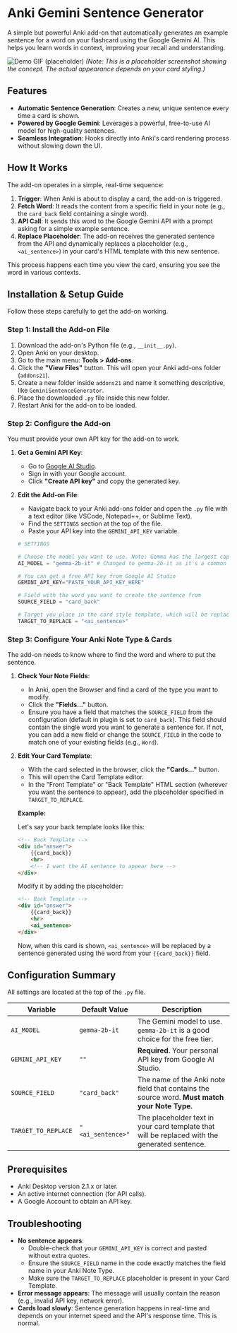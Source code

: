 # Anki Gemini Sentence Generator

A simple but powerful Anki add-on that automatically generates an example sentence for a word on your flashcard using the Google Gemini AI. This helps you learn words in context, improving your recall and understanding.

![Demo GIF (placeholder)](https://github.com/user-attachments/assets/c38eada4-ac40-4ae2-8a0b-9b5c3a9565f5)
*(Note: This is a placeholder screenshot showing the concept. The actual appearance depends on your card styling.)*

## Features

- **Automatic Sentence Generation**: Creates a new, unique sentence every time a card is shown.
- **Powered by Google Gemini**: Leverages a powerful, free-to-use AI model for high-quality sentences.
- **Seamless Integration**: Hooks directly into Anki's card rendering process without slowing down the UI.

## How It Works

The add-on operates in a simple, real-time sequence:

1.  **Trigger**: When Anki is about to display a card, the add-on is triggered.
2.  **Fetch Word**: It reads the content from a specific field in your note (e.g., the `card_back` field containing a single word).
3.  **API Call**: It sends this word to the Google Gemini API with a prompt asking for a simple example sentence.
4.  **Replace Placeholder**: The add-on receives the generated sentence from the API and dynamically replaces a placeholder (e.g., `<ai_sentence>`) in your card's HTML template with this new sentence.

This process happens each time you view the card, ensuring you see the word in various contexts.

## Installation & Setup Guide

Follow these steps carefully to get the add-on working.

### Step 1: Install the Add-on File

1.  Download the add-on's Python file (e.g., `__init__.py`).
2.  Open Anki on your desktop.
3.  Go to the main menu: **Tools > Add-ons**.
4.  Click the **"View Files"** button. This will open your Anki add-ons folder (`addons21`).
5.  Create a new folder inside `addons21` and name it something descriptive, like `GeminiSentenceGenerator`.
6.  Place the downloaded `.py` file inside this new folder.
7.  Restart Anki for the add-on to be loaded.

### Step 2: Configure the Add-on

You must provide your own API key for the add-on to work.

1.  **Get a Gemini API Key**:
    *   Go to [Google AI Studio](https://aistudio.google.com/app/apikey).
    *   Sign in with your Google account.
    *   Click **"Create API key"** and copy the generated key.

2.  **Edit the Add-on File**:
    *   Navigate back to your Anki add-ons folder and open the `.py` file with a text editor (like VSCode, Notepad++, or Sublime Text).
    *   Find the `SETTINGS` section at the top of the file.
    *   Paste your API key into the `GEMINI_API_KEY` variable.

    ```python
    # SETTINGS

    # Choose the model you want to use. Note: Gemma has the largest capacity but should provide sufficient results.
    AI_MODEL = "gemma-2b-it" # Changed to gemma-2b-it as it's a common free tier model

    # You can get a free API key from Google AI Studio
    GEMINI_API_KEY="PASTE_YOUR_API_KEY_HERE"

    # Field with the word you want to create the sentence from
    SOURCE_FIELD = "card_back"

    # Target you place in the card style template, which will be replaced with the generated sentence
    TARGET_TO_REPLACE = "<ai_sentence>"
    ```

### Step 3: Configure Your Anki Note Type & Cards

The add-on needs to know where to find the word and where to put the sentence.

1.  **Check Your Note Fields**:
    *   In Anki, open the Browser and find a card of the type you want to modify.
    *   Click the **"Fields..."** button.
    *   Ensure you have a field that matches the `SOURCE_FIELD` from the configuration (default in plugin is set to `card_back`). This field should contain the single word you want to generate a sentence for. If not, you can add a new field or change the `SOURCE_FIELD` in the code to match one of your existing fields (e.g., `Word`).

2.  **Edit Your Card Template**:
    *   With the card selected in the browser, click the **"Cards..."** button.
    *   This will open the Card Template editor.
    *   In the "Front Template" or "Back Template" HTML section (wherever you want the sentence to appear), add the placeholder specified in `TARGET_TO_REPLACE`.

    **Example:**

    Let's say your back template looks like this:

    ```html
    <!-- Back Template -->
    <div id="answer">
        {{card_back}}
        <hr>
        <!-- I want the AI sentence to appear here -->
    </div>
    ```

    Modify it by adding the placeholder:

    ```html
    <!-- Back Template -->
    <div id="answer">
        {{card_back}}
        <hr>
        <ai_sentence>
    </div>
    ```

    Now, when this card is shown, `<ai_sentence>` will be replaced by a sentence generated using the word from your `{{card_back}}` field.

## Configuration Summary

All settings are located at the top of the `.py` file.

| Variable            | Default Value      | Description                                                                                             |
| ------------------- | ------------------ | ------------------------------------------------------------------------------------------------------- |
| `AI_MODEL`          | `gemma-2b-it`      | The Gemini model to use. `gemma-2b-it` is a good choice for the free tier.                                |
| `GEMINI_API_KEY`    | `""`               | **Required.** Your personal API key from Google AI Studio.                                                |
| `SOURCE_FIELD`      | `"card_back"`      | The name of the Anki note field that contains the source word. **Must match your Note Type.**            |
| `TARGET_TO_REPLACE` | `"<ai_sentence>"`  | The placeholder text in your card template that will be replaced with the generated sentence.             |

## Prerequisites

- Anki Desktop version 2.1.x or later.
- An active internet connection (for API calls).
- A Google Account to obtain an API key.

## Troubleshooting

- **No sentence appears**:
    - Double-check that your `GEMINI_API_KEY` is correct and pasted without extra quotes.
    - Ensure the `SOURCE_FIELD` name in the code exactly matches the field name in your Anki Note Type.
    - Make sure the `TARGET_TO_REPLACE` placeholder is present in your Card Template.
- **Error message appears**: The message will usually contain the reason (e.g., invalid API key, network error).
- **Cards load slowly**: Sentence generation happens in real-time and depends on your internet speed and the API's response time. This is normal.
